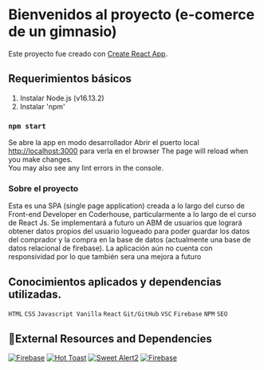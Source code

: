 # Bienvenidos al proyecto (e-comerce de un gimnasio)

Este proyecto fue creado con [Create React App](https://github.com/facebook/create-react-app).

## Requerimientos básicos

1. Instalar Node.js (v16.13.2)
2. Instalar 'npm'

### `npm start`

Se abre la app en modo desarrollador
Abrir el puerto local [http://localhost:3000](http://localhost:3000) para verla en el browser
The page will reload when you make changes.\
You may also see any lint errors in the console.

### Sobre el proyecto
Esta es una SPA (single page application) creada a lo largo del curso de Front-end Developer en Coderhouse, particularmente a lo largo de el curso de React Js. Se implementará a futuro un ABM de usuarios que logrará obtener datos propios del usuario logueado para poder guardar los datos del comprador y la compra en la base de datos (actualmente una base de datos relacional de firebase). La aplicación aún no cuenta con responsividad por lo que también sera una mejora a futuro

## Conocimientos aplicados y dependencias utilizadas.

`
HTML
`
`
CSS
`
`
Javascript Vanilla
`
`
React
`
`
Git/GitHub
`
`
VSC
`
`
Firebase
`
`
NPM
`
`
SEO
`


## :link:External Resources and Dependencies
[![Firebase](https://img.shields.io/badge/fonts-GOOGLE%20FONTS-important)](https://fonts.google.com/)
[![Hot Toast](https://img.shields.io/badge/addOn-REACT%20HOT%20TOAST-orange)](https://react-hot-toast.com/)
[![Sweet Alert2](https://img.shields.io/badge/addOn-SWEET%20ALERT%202-blueviolet)](https://sweetalert2.github.io/)
[![Firebase](https://img.shields.io/badge/db-GOOGLE%20FIREBASE-orange)](https://firebase.google.com/)

